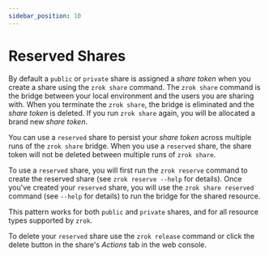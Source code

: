 ```yaml
---
sidebar_position: 10
---
```

# Reserved Shares

By default a `public` or `private` share is assigned a _share token_ when you create a share using the `zrok share` command. The `zrok share` command is the bridge between your local environment and the users you are sharing with. When you terminate the `zrok share`, the bridge is eliminated and the _share token_ is deleted. If you run `zrok share` again, you will be allocated a brand new _share token_.

You can use a `reserved` share to persist your _share token_ across multiple runs of the `zrok share` bridge. When you use a `reserved` share, the share token will not be deleted between multiple runs of `zrok share`.

To use a `reserved` share, you will first run the `zrok reserve` command to create the reserved share (see `zrok reserve --help` for details). Once you've created your `reserved` share, you will use the `zrok share reserved` command (see `--help` for details) to run the bridge for the shared resource.

This pattern works for both `public` and `private` shares, and for all resource types supported by `zrok`.

To delete your `reserved` share use the `zrok release` command or click the delete button in the share's _Actions_ tab in the web console.
